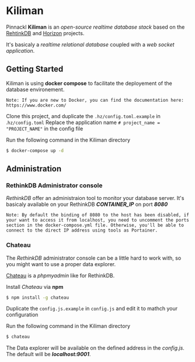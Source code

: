 # Kiliman

Pinnackl **Kiliman** is an *open-source realtime database stack* based on the [RehtinkDB](https://www.rethinkdb.com/) and [Horizon](http://horizon.io/) projects.

It's basicaly a *realtime relational database* coupled with a *web socket application*.

## Getting Started

Kiliman is using **docker compose** to facilitate the deployement of the database environement.

    Note: If you are new to Docker, you can find the documentation here: https://www.docker.com/

Clone this project, and duplicate the `.hz/config.toml.example` in .`hz/config.toml`
Replace the application name `# project_name = "PROJECT_NAME"` in the config file

Run the following command in the Kiliman directory

```bash
$ docker-compose up -d
```

## Administration

### RethinkDB Administrator console

*RethinkDB* offer an administraion tool to monitor your database server. It's basicaly available on your RethinkDB _**CONTAINER_IP**_ on port _**8080**_

    Note: By default the binding of 8080 to the host has been disabled, if your want to access it from localhost, you need to uncomment the ports section in the docker-compose.yml file. Otherwise, you'll be able to connect to the direct IP address using tools as Portainer.

### Chateau

The *RethinkDB* administrator console can be a little hard to work with, so you might want to use a proper data explorer.

[Chateau](https://github.com/neumino/chateau) is a *phpmyadmin* like for RethinkDB.

Install *Chateau* via **npm**

```bash
$ npm install -g chateau
```

Duplicate the `config.js.example` in `config.js` and edit it to mathch your configuration

Run the following command in the Kiliman directory

```bash
$ chateau
```

The Data explorer will be available on the defined address in the *config.js*. The default will be _**localhost:9001**_.
